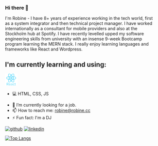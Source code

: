 ### Hi there 👋
I'm Robine - I have 8+ years of experience working in the tech world, first as a system integrator and then technical project manager. I have worked internationally as a consultant for mobile providers and also at the Stockholm hub at Spotify. I have recently levelled upped my software engineering skills from university with an insense 9-week Bootcamp program learning the MERN stack. I really enjoy learning languages and frameworks like React and Wordpress.

## I'm currently learning and using:
<a target="_blank" rel="noopener noreferrer" href="https://github.com/devicons/devicon/blob/master/icons/react/react-original-wordmark.svg"><img src="https://github.com/devicons/devicon/raw/master/icons/react/react-original-wordmark.svg" title="React" alt="React" width="40" height="40" style="max-width: 100%;"></a> 
*  💻 HTML, CSS, JS

- 🔭 I’m currently looking for a job. 
- 📫 How to reach me: robine@robine.cc 
- ⚡ Fun fact: I'm a DJ 


[<img src='https://cdn.jsdelivr.net/npm/simple-icons@3.0.1/icons/github.svg' alt='github' height='40'>](https://github.com/robine81)  [<img src='https://cdn.jsdelivr.net/npm/simple-icons@3.0.1/icons/linkedin.svg' alt='linkedin' height='40'>](https://www.linkedin.com/in/web-dev-robine-westberg//)  

[![Top Langs](https://github-readme-stats.vercel.app/api/top-langs/?username=robine81)](https://github.com/anuraghazra/github-readme-stats)

